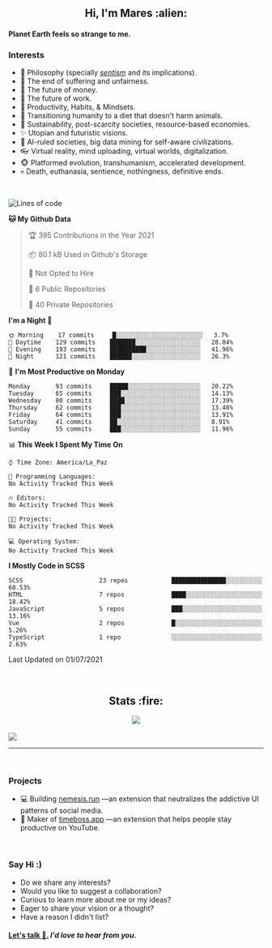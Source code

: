 <h2 align="center">Hi, I'm Mares :alien:</h2>

#### Planet Earth feels so strange to me.

### **Interests**

- 🌊 Philosophy (specially [_sentism_][sentismmedium] and its implications).
- 🎯 The end of suffering and unfairness.
- 💸 The future of money.
- 💼 The future of work.
- 🧠 Productivity, Habits, & Mindsets.
- 🥗 Transitioning humanity to a diet that doesn't harm animals.
- 🌱 Sustainability, post-scarcity societies, resource-based economies.
- ✨ Utopian and futuristic visions.
- 🤖 AI-ruled societies, big data mining for self-aware civilizations.
- 👓 Virtual reality, mind uploading, virtual worlds, digitalization.
- 🐵 Platformed evolution, transhumanism, accelerated development.
- 💀 Death, euthanasia, sentience, nothingness, definitive ends.

<br>

<!--START_SECTION:waka-->
![Lines of code](https://img.shields.io/badge/From%20Hello%20World%20I%27ve%20Written-106043%20lines%20of%20code-blue)

**🐱 My Github Data** 

> 🏆 395 Contributions in the Year 2021
 > 
> 📦 80.1 kB Used in Github's Storage 
 > 
> 🚫 Not Opted to Hire
 > 
> 📜 6 Public Repositories 
 > 
> 🔑 40 Private Repositories  
 > 
**I'm a Night 🦉** 

```text
🌞 Morning    17 commits     █░░░░░░░░░░░░░░░░░░░░░░░░   3.7% 
🌆 Daytime    129 commits    ███████░░░░░░░░░░░░░░░░░░   28.04% 
🌃 Evening    193 commits    ██████████░░░░░░░░░░░░░░░   41.96% 
🌙 Night      121 commits    ██████░░░░░░░░░░░░░░░░░░░   26.3%

```
📅 **I'm Most Productive on Monday** 

```text
Monday       93 commits     █████░░░░░░░░░░░░░░░░░░░░   20.22% 
Tuesday      65 commits     ███░░░░░░░░░░░░░░░░░░░░░░   14.13% 
Wednesday    80 commits     ████░░░░░░░░░░░░░░░░░░░░░   17.39% 
Thursday     62 commits     ███░░░░░░░░░░░░░░░░░░░░░░   13.48% 
Friday       64 commits     ███░░░░░░░░░░░░░░░░░░░░░░   13.91% 
Saturday     41 commits     ██░░░░░░░░░░░░░░░░░░░░░░░   8.91% 
Sunday       55 commits     ███░░░░░░░░░░░░░░░░░░░░░░   11.96%

```


📊 **This Week I Spent My Time On** 

```text
⌚︎ Time Zone: America/La_Paz

💬 Programming Languages: 
No Activity Tracked This Week

🔥 Editors: 
No Activity Tracked This Week

🐱‍💻 Projects: 
No Activity Tracked This Week

💻 Operating System: 
No Activity Tracked This Week

```

**I Mostly Code in SCSS** 

```text
SCSS                     23 repos            ███████████████░░░░░░░░░░   60.53% 
HTML                     7 repos             ████░░░░░░░░░░░░░░░░░░░░░   18.42% 
JavaScript               5 repos             ███░░░░░░░░░░░░░░░░░░░░░░   13.16% 
Vue                      2 repos             █░░░░░░░░░░░░░░░░░░░░░░░░   5.26% 
TypeScript               1 repo              ░░░░░░░░░░░░░░░░░░░░░░░░░   2.63%

```



 Last Updated on 01/07/2021
<!--END_SECTION:waka-->

<br>

<h2 align="center">Stats :fire:</h2>

<div align="center">
  <img src="https://github-readme-streak-stats.herokuapp.com?user=mareszhar&theme=black-ice&hide_border=true&stroke=FFFFFF15&ring=DF8FFE&fire=DF8FFE&currStreakLabel=DF8FFE&background=3A3B4BC0&currStreakNum=86FFAB">
</div>



<br>

<img src="https://activity-graph.herokuapp.com/graph?username=mareszhar&theme=nord&bg_color=00000000&color=979797&line=DF8FFE&point=00000000&area=true&hide_border=true">

<br>

---

<br>


### **Projects**

- 💻 Building [nemesis.run](https://nemesis.run) —an extension that neutralizes the addictive UI patterns of social media.
- 💎 Maker of [timeboss.app](https://timeboss.app) —an extension that helps people stay productive on YouTube.

<br>

### **Say Hi :)**

- Do we share any interests?
- Would you like to suggest a collaboration?
- Curious to learn more about me or my ideas?
- Eager to share your vision or a thought?
- Have a reason I didn't list?

#### [Let's talk :wave:.](mailto:mareszhar@gmail.com) _I'd love to hear from you_.

<br>


[sentismmedium]: https://medium.com/@mareszhar/born-a-prisoner-a-reflection-about-life-its-struggles-and-a-plan-to-escape-d8566ce9b026
